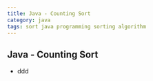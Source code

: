 ```yaml
---
title: Java - Counting Sort
category: java
tags: sort java programming sorting algorithm
---
```


## Java - Counting Sort

- ddd